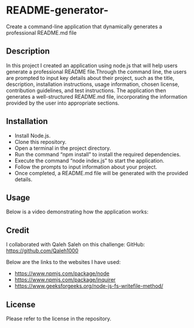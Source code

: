 # README-generator-

Create a command-line application that dynamically generates a professional README.md file

## Description

In this project I created an application using node.js that will help users generate a professional README file.Through the command line, the users are prompted to input key details about their project, such as the title, description, installation instructions, usage information, chosen license, contribution guidelines, and test instructions. The application then generates a well-structured README.md file, incorporating the information provided by the user into appropriate sections.

## Installation

- Install Node.js.
- Clone this repository.
- Open a terminal in the project directory.
- Run the command “npm install” to install the required dependencies.
- Execute the command “node index.js” to start the application.
- Follow the prompts to input information about your project.
- Once completed, a README.md file will be generated with the provided details.

## Usage

Below is a video demonstrating how the application works:

## Credit

I collaborated with Qaleh Saleh on this challenge: GitHub: https://github.com/Qaleh1000

Below are the links to the websites I have used:

- https://www.npmjs.com/package/node
- https://www.npmjs.com/package/inquirer
- https://www.geeksforgeeks.org/node-js-fs-writefile-method/

## License

Please refer to the license in the repository.
